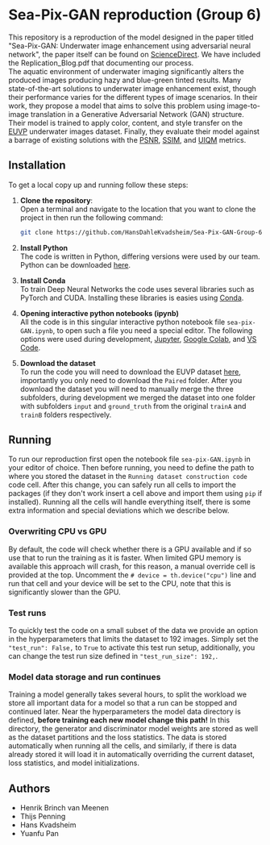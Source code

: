 # Sea-Pix-GAN reproduction (Group 6)
This repository is a reproduction of the model designed in the paper titled "Sea-Pix-GAN: Underwater image enhancement using adversarial neural network", the paper itself can be found on [ScienceDirect](https://www.sciencedirect.com/science/article/pii/S1047320323002717). We have included the Replication_Blog.pdf that documenting our process.  
The aquatic environment of underwater imaging significantly alters the produced images producing hazy and blue-green tinted results.
Many state-of-the-art solutions to underwater image enhancement exist, though their performance varies for the different types of image scenarios.
In their work, they propose a model that aims to solve this problem using image-to-image translation in a Generative Adversarial Network (GAN) structure.
Their model is trained to apply color, content, and style transfer on the [EUVP](https://irvlab.cs.umn.edu/resources/euvp-dataset) underwater images dataset.
Finally, they evaluate their model against a barrage of existing solutions with the [PSNR](https://www.sciencedirect.com/topics/engineering/signal-to-noise-ratio), [SSIM](https://www.sciencedirect.com/topics/engineering/similarity-index), and [UIQM](https://www.sciencedirect.com/topics/computer-science/quality-measure) metrics.

## Installation
To get a local copy up and running follow these steps:

1. **Clone the repository**:\
    Open a terminal and navigate to the location that you want to clone the project in then run the following command:
    ```bash
    git clone https://github.com/HansDahleKvadsheim/Sea-Pix-GAN-Group-6.git
    ```
   
2. **Install Python**\
    The code is written in Python, differing versions were used by our team.
    Python can be downloaded [here](https://www.python.org/downloads/).

3. **Install Conda**\
    To train Deep Neural Networks the code uses several libraries such as PyTorch and CUDA.
    Installing these libraries is easies using [Conda](https://conda.io/projects/conda/en/latest/user-guide/install/index.html).

4. **Opening interactive python notebooks (ipynb)**\
    All the code is in this singular interactive python notebook file `sea-pix-GAN.ipynb`, to open such a file you need a special editor.
    The following options were used during development, [Jupyter](https://jupyter.org/), [Google Colab](https://colab.google/), and [VS Code](https://code.visualstudio.com/).

5. **Download the dataset**\
    To run the code you will need to download the EUVP dataset [here](https://drive.google.com/drive/folders/1ZEql33CajGfHHzPe1vFxUFCMcP0YbZb3), importantly you only need to download the `Paired` folder.
    After you download the dataset you will need to manually merge the three subfolders, during development we merged the dataset into one folder with subfolders `input` and `ground_truth` from the original `trainA` and `trainB` folders respectively.

## Running
To run our reproduction first open the notebook file `sea-pix-GAN.ipynb` in your editor of choice.
Then before running, you need to define the path to where you stored the dataset in the `Running dataset construction code` code cell.
After this change, you can safely run all cells to import the packages (if they don't work insert a cell above and import them using `pip` if installed).
Running all the cells will handle everything itself, there is some extra information and special deviations which we describe below.

### Overwriting CPU vs GPU
By default, the code will check whether there is a GPU available and if so use that to run the training as it is faster.
When limited GPU memory is available this approach will crash, for this reason, a manual override cell is provided at the top.
Uncomment the `# device = th.device("cpu")` line and run that cell and your device will be set to the CPU, note that this is significantly slower than the GPU.

### Test runs
To quickly test the code on a small subset of the data we provide an option in the hyperparameters that limits the dataset to 192 images.
Simply set the `"test_run": False,` to `True` to activate this test run setup, additionally, you can change the test run size defined in `"test_run_size": 192,`.

### Model data storage and run continues
Training a model generally takes several hours, to split the workload we store all important data for a model so that a run can be stopped and continued later.
Near the hyperparameters the model data directory is defined, **before training each new model change this path!**
In this directory, the generator and discriminator model weights are stored as well as the dataset partitions and the loss statistics.
The data is stored automatically when running all the cells, and similarly, if there is data already stored it will load it in automatically overriding the current dataset, loss statistics, and model initializations.

## Authors
- Henrik Brinch van Meenen
- Thijs Penning
- Hans Kvadsheim
- Yuanfu Pan
